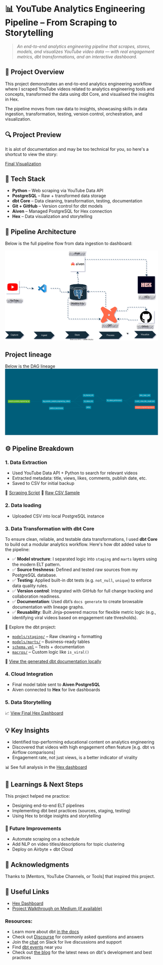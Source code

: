 # 📊 YouTube Analytics Engineering Pipeline – From Scraping to Storytelling 
> *An end-to-end analytics engineering pipeline that scrapes, stores, models, and visualizes YouTube video data — with real engagement metrics, dbt transformations, and an interactive dashboard.*  

## 🚀 Project Overview

This project demonstrates an end-to-end analytics engineering workflow where I scraped YouTube videos related to analytics engineering tools and concepts, transformed the data using dbt Core, and visualised the insights in Hex.

The pipeline moves from raw data to insights, showcasing skills in data ingestion, transformation, testing, version control, orchestration, and visualization.

## 🔍 Project Preview

It is alot of documentation and may be too technical for you, so here's a shortcut to view the story:

[Final Visualization](https://app.hex.tech/01975268-573e-700f-b2a8-334ff3d11792/app/0197653c-a671-7006-8804-4c569c560481/latest)


## 🧰 Tech Stack

- **Python** – Web scraping via YouTube Data API
- **PostgreSQL** – Raw + transformed data storage
- **dbt Core** – Data cleaning, transformation, testing, documentation
- **Git + GitHub** – Version control for dbt models
- **Aiven** – Managed PostgreSQL for Hex connection
- **Hex** – Data visualization and storytelling

## 🔄 Pipeline Architecture

Below is the full pipeline flow from data ingestion to dashboard:

![Pipeline Flow](https://github.com/N3zzar/End_to_end_Analytics_Engineering_Project/blob/main/images/Pipeline%20Flow.svg)


## Project lineage

Below is the DAG lineage ![here](https://github.com/N3zzar/End_to_end_Analytics_Engineering_Project/blob/main/images/dbt-dag.png)


## ⚙️ Pipeline Breakdown

### 1. Data Extraction
- Used YouTube Data API + Python to search for relevant videos
- Extracted metadata: title, views, likes, comments, publish date, etc.
- Saved to CSV for initial backup

📁 [Scraping Script](https://github.com/N3zzar/Youtube_data_project/blob/main/Code)
📄 [Raw CSV Sample](https://github.com/N3zzar/End_to_end_Analytics_Engineering_Project/blob/main/Files/Nezzar_results_cleaned.csv)

### 2. Data loading
- Uploaded CSV into local PostgreSQL instance

### 3. Data Transformation with dbt Core

To ensure clean, reliable, and testable data transformations, I used **dbt Core** to build out a modular analytics workflow. Here's how dbt added value to the pipeline:

- ✅ **Model structure**: I separated logic into `staging` and `marts` layers using the modern ELT pattern.
- ✅ **Source freshness**: Defined and tested raw sources from my PostgreSQL database.
- ✅ **Testing**: Applied built-in dbt tests (e.g. `not_null`, `unique`) to enforce data quality rules.
- ✅ **Version control**: Integrated with GitHub for full change tracking and collaboration readiness.
- ✅ **Documentation**: Used dbt’s `docs generate` to create browsable documentation with lineage graphs.
- ✅ **Reusability**: Built Jinja-powered macros for flexible metric logic (e.g., identifying viral videos based on engagement rate thresholds).

📂 Explore the dbt project:
- [`models/staging/`](./models/staging) – Raw cleaning + formatting  
- [`models/marts/`](./models/marts) – Business-ready tables  
- [`schema.yml`](./models/schema.yml) – Tests + documentation  
- [`macros/`](./macros) – Custom logic like `is_viral()`  

🧾 [View the generated dbt documentation locally](https://luxury-pixie-36f938.netlify.app/)

### 4. Cloud Integration
- Final model table sent to **Aiven PostgreSQL**
- Aiven connected to **Hex** for live dashboards

### 5. Data Storytelling

📈 [View Final Hex Dashboard](https://app.hex.tech/01975268-573e-700f-b2a8-334ff3d11792/app/0197653c-a671-7006-8804-4c569c560481/latest)


## 💡 Key Insights

- Identified top-performing educational content on analytics engineering
- Discovered that videos with high engagement often feature [e.g. dbt vs Airflow comparisons]
- Engagement rate, not just views, is a better indicator of virality

📊 See full analysis in the [Hex dashboard](https://app.hex.tech/01975268-573e-700f-b2a8-334ff3d11792/app/0197653c-a671-7006-8804-4c569c560481/latest)



## 📌 Learnings & Next Steps

This project helped me practice:
- Designing end-to-end ELT pipelines
- Implementing dbt best practices (sources, staging, testing)
- Using Hex to bridge insights and storytelling

### 🔮 Future Improvements
- Automate scraping on a schedule
- Add NLP on video titles/descriptions for topic clustering
- Deploy on Airbyte + dbt Cloud


## 🙏 Acknowledgments

Thanks to [Mentors, YouTube Channels, or Tools] that inspired this project.




## 🔗 Useful Links

- [Hex Dashboard](https://app.hex.tech/your-dashboard-link)
- [Project Walkthrough on Medium (if available)](https://medium.com/your-link)














### Resources:
- Learn more about dbt [in the docs](https://docs.getdbt.com/docs/introduction)
- Check out [Discourse](https://discourse.getdbt.com/) for commonly asked questions and answers
- Join the [chat](https://community.getdbt.com/) on Slack for live discussions and support
- Find [dbt events](https://events.getdbt.com) near you
- Check out [the blog](https://blog.getdbt.com/) for the latest news on dbt's development and best practices
